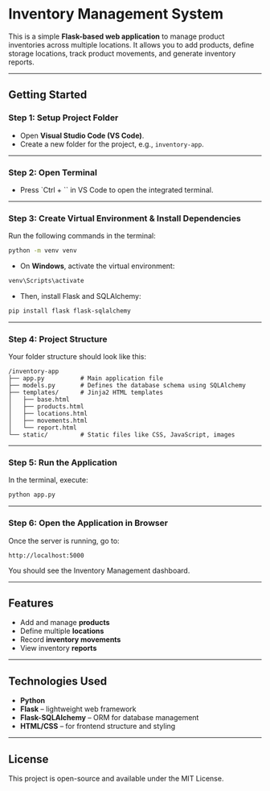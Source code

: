 # Inventory Management System

This is a simple **Flask-based web application** to manage product inventories across multiple locations. It allows you to add products, define storage locations, track product movements, and generate inventory reports.

---

## Getting Started

### Step 1: Setup Project Folder

* Open **Visual Studio Code (VS Code)**.
* Create a new folder for the project, e.g., `inventory-app`.

---

### Step 2: Open Terminal

* Press \`Ctrl + \`\` in VS Code to open the integrated terminal.

---

### Step 3: Create Virtual Environment & Install Dependencies

Run the following commands in the terminal:

```bash
python -m venv venv
```

* On **Windows**, activate the virtual environment:

```bash
venv\Scripts\activate
```

* Then, install Flask and SQLAlchemy:

```bash
pip install flask flask-sqlalchemy
```

--- 

### Step 4: Project Structure

Your folder structure should look like this:

```
/inventory-app
├── app.py          # Main application file
├── models.py       # Defines the database schema using SQLAlchemy
├── templates/      # Jinja2 HTML templates
│   ├── base.html
│   ├── products.html
│   ├── locations.html
│   ├── movements.html
│   └── report.html
└── static/         # Static files like CSS, JavaScript, images
```

---

### Step 5: Run the Application

In the terminal, execute:

```bash
python app.py
```

---

### Step 6: Open the Application in Browser

Once the server is running, go to:

```
http://localhost:5000
```

You should see the Inventory Management dashboard.

---

## Features

* Add and manage **products**
* Define multiple **locations**
* Record **inventory movements**
* View inventory **reports**

---

## Technologies Used

* **Python**
* **Flask** – lightweight web framework
* **Flask-SQLAlchemy** – ORM for database management
* **HTML/CSS** – for frontend structure and styling

---

## License

This project is open-source and available under the MIT License.

